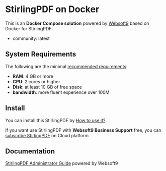 # StirlingPDF on Docker  

This is an **Docker Compose solution** powered by [Websoft9](https://www.websoft9.com) based on Docker for StirlingPDF:


 - community:  latest


## System Requirements

The following are the minimal [recommended requirements](https://stirlingpdf.io):

* **RAM**: 4 GB or more
* **CPU**: 2 cores or higher
* **Disk**: at least 10 GB of free space
* **bandwidth**: more fluent experience over 100M  

## Install

You can install this StirlingPDF by [How to use it?](https://github.com/Websoft9/docker-library#how-to-use-it).   

If you want use StirlingPDF with **Websoft9 Business Support** free, you can [subscribe StirlingPDF](https://www.websoft9.com/apps) on Cloud platform

## Documentation

[StirlingPDF Administrator Guide](https://support.websoft9.com/docs/stirlingpdf) powered by Websoft9